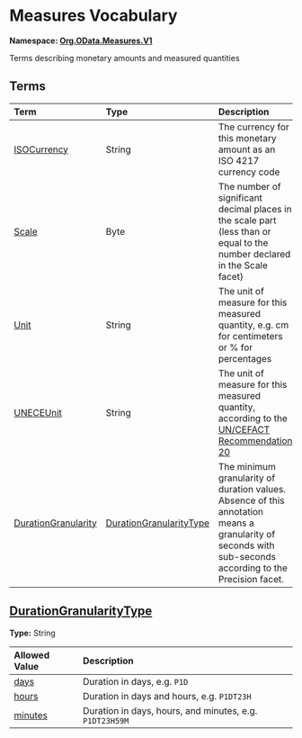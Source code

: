 # Measures Vocabulary
**Namespace: [Org.OData.Measures.V1](https://github.com/oasis-tcs/odata-vocabularies/blob/main/vocabularies/Org.OData.Measures.V1.xml)**

Terms describing monetary amounts and measured quantities


## Terms

Term|Type|Description
:---|:---|:----------
[ISOCurrency](https://github.com/oasis-tcs/odata-vocabularies/blob/main/vocabularies/Org.OData.Measures.V1.xml#L70)|String|<a name="ISOCurrency"></a>The currency for this monetary amount as an ISO 4217 currency code
[Scale](https://github.com/oasis-tcs/odata-vocabularies/blob/main/vocabularies/Org.OData.Measures.V1.xml#L74)|Byte|<a name="Scale"></a>The number of significant decimal places in the scale part (less than or equal to the number declared in the Scale facet)
[Unit](https://github.com/oasis-tcs/odata-vocabularies/blob/main/vocabularies/Org.OData.Measures.V1.xml#L79)|String|<a name="Unit"></a>The unit of measure for this measured quantity, e.g. cm for centimeters or % for percentages
[UNECEUnit](https://github.com/oasis-tcs/odata-vocabularies/blob/main/vocabularies/Org.OData.Measures.V1.xml#L83)|String|<a name="UNECEUnit"></a>The unit of measure for this measured quantity, according to the [UN/CEFACT Recommendation 20](http://tfig.unece.org/contents/recommendation-20.htm)
[DurationGranularity](https://github.com/oasis-tcs/odata-vocabularies/blob/main/vocabularies/Org.OData.Measures.V1.xml#L87)|[DurationGranularityType](#DurationGranularityType)|<a name="DurationGranularity"></a>The minimum granularity of duration values.<br>Absence of this annotation means a granularity of seconds with sub-seconds according to the Precision facet.

<a name="DurationGranularityType"></a>
## [DurationGranularityType](https://github.com/oasis-tcs/odata-vocabularies/blob/main/vocabularies/Org.OData.Measures.V1.xml#L92)
**Type:** String



Allowed Value|Description
:------------|:----------
[days](https://github.com/oasis-tcs/odata-vocabularies/blob/main/vocabularies/Org.OData.Measures.V1.xml#L95)|Duration in days, e.g. `P1D`
[hours](https://github.com/oasis-tcs/odata-vocabularies/blob/main/vocabularies/Org.OData.Measures.V1.xml#L99)|Duration in days and hours, e.g. `P1DT23H`
[minutes](https://github.com/oasis-tcs/odata-vocabularies/blob/main/vocabularies/Org.OData.Measures.V1.xml#L103)|Duration in days, hours, and minutes, e.g. `P1DT23H59M`
